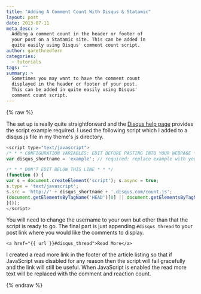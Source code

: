 ```yaml
---
title: "Adding A Comment Count With Disqus & Statamic"
layout: post
date: 2013-07-11
meta_desc: >
  Adding a comment count in the header or footer of
  your post on a Statamic site. This can be added in
  quite easily using Disqus' comment count script.
author: garethredfern
categories:
  - tutorials
tags: ""
summary: >
  Sometimes you may want to have the comment count
  displayed in the header or footer of your post.
  This can be added in quite easily using Disqus'
  comment count script.
---
```


{% raw %}

The set up is really quite straightforward and the [Disqus help page](http://help.disqus.com/customer/portal/articles/565624) provides the script example required. I used the following script which I added to a disqus.js file in my theme's js directory.

~~~javascript
<script type="text/javascript">
/* * * CONFIGURATION VARIABLES: EDIT BEFORE PASTING INTO YOUR WEBPAGE * * */
var disqus_shortname = 'example'; // required: replace example with your forum shortname

/* * * DON'T EDIT BELOW THIS LINE * * */
(function () {
var s = document.createElement('script'); s.async = true;
s.type = 'text/javascript';
s.src = 'http://' + disqus_shortname + '.disqus.com/count.js';
(document.getElementsByTagName('HEAD')[0] || document.getElementsByTagName('BODY')[0]).appendChild(s);
}());
</script>
~~~

You will need to change the username to your own but other than that the script is ready to go. The final part is just appending `#disqus_thread` to your post link where you would like the comments to display.

~~~twig
<a href="{{ url }}#disqus_thread">Read More</a>
~~~

I created a read more link in the footer of the article listing so that if JavaScript was disabled for any reason then the script will fail gracefully and the link will still be useful. When JavaScript is enabled the read more text will be replaced with the comment and reaction count.

{% endraw %}
